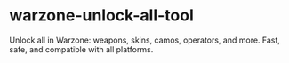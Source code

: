 # warzone-unlock-all-tool
Unlock all in Warzone: weapons, skins, camos, operators, and more. Fast, safe, and compatible with all platforms.
